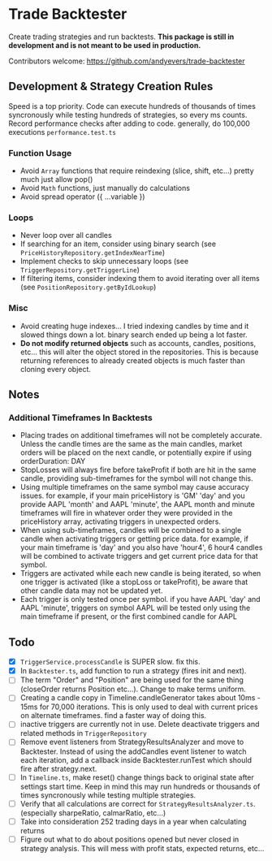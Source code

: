 # Trade Backtester

Create trading strategies and run backtests. **This package is still in development and is not meant to be used in production.**

Contributors welcome: https://github.com/andyevers/trade-backtester

## Development & Strategy Creation Rules

Speed is a top priority. Code can execute hundreds of thousands of times syncronously while testing hundreds of strategies, so every ms counts. Record performance checks after adding to code. generally, do 100,000 executions `performance.test.ts`

### Function Usage

-   Avoid `Array` functions that require reindexing (slice, shift, etc...) pretty much just allow pop()
-   Avoid `Math` functions, just manually do calculations
-   Avoid spread operator ({ ...variable })

### Loops

-   Never loop over all candles
-   If searching for an item, consider using binary search (see `PriceHistoryRepository.getIndexNearTime`)
-   Implement checks to skip unnecessary loops (see `TriggerRepository.getTriggerLine`)
-   If filtering items, consider indexing them to avoid iterating over all items (see `PositionRepository.getByIdLookup`)

### Misc

-   Avoid creating huge indexes... I tried indexing candles by time and it slowed things down a lot. binary search ended up being a lot faster.
-   **Do not modify returned objects** such as accounts, candles, positions, etc... this will alter the object stored in the repositories. This is because returning references to already created objects is much faster than cloning every object.

## Notes

### Additional Timeframes In Backtests

-   Placing trades on additional timeframes will not be completely accurate. Unless the candle times are the same as the main candles, market orders will be placed on the next candle, or potentially expire if using orderDuration: DAY
-   StopLosses will always fire before takeProfit if both are hit in the same candle, providing sub-timeframes for the symbol will not change this.
-   Using multiple timeframes on the same symbol may cause accuracy issues. for example, if your main priceHistory is 'GM' 'day' and you provide AAPL 'month' and AAPL 'minute', the AAPL month and minute timeframes will fire in whatever order they were provided in the priceHistory array, activating triggers in unexpected orders.
-   When using sub-timeframes, candles will be combined to a single candle when activating triggers or getting price data. for example, if your main timeframe is 'day' and you also have 'hour4', 6 hour4 candles will be combined to activate triggers and get current price data for that symbol.
-   Triggers are activated while each new candle is being iterated, so when one trigger is activated (like a stopLoss or takeProfit), be aware that other candle data may not be updated yet.
-   Each trigger is only tested once per symbol. if you have AAPL 'day' and AAPL 'minute', triggers on symbol AAPL will be tested only using the main timeframe if present, or the first combined candle for AAPL

## Todo

-   [x] `TriggerService.processCandle` is SUPER slow. fix this.
-   [x] In `Backtester.ts`, add function to run a strategy (fires init and next).
-   [ ] The term "Order" and "Position" are being used for the same thing (closeOrder returns Position etc...). Change to make terms uniform.
-   [ ] Creating a candle copy in Timeline.candleGenerator takes about 10ms - 15ms for 70,000 iterations. This is only used to deal with current prices on alternate timeframes. find a faster way of doing this.
-   [ ] inactive triggers are currently not in use. Delete deactivate triggers and related methods in `TriggerRepository`
-   [ ] Remove event listeners from StrategyResultsAnalyzer and move to Backtester. Instead of using the addCandles event listener to watch each iteration, add a callback inside Backtester.runTest which should fire after strategy.next.
-   [ ] In `Timeline.ts`, make reset() change things back to original state after settings start time. Keep in mind this may run hundreds or thousands of times syncronously while testing multiple strategies.
-   [ ] Verify that all calculations are correct for `StrategyResultsAnalyzer.ts`. (especially sharpeRatio, calmarRatio, etc...)
-   [ ] Take into consideration 252 trading days in a year when calculating returns
-   [ ] Figure out what to do about positions opened but never closed in strategy analysis. This will mess with profit stats, expected returns, etc...
